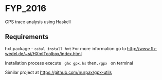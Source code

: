 # FYP_2016
GPS trace analysis using Haskell

## Requirements
hxt package - ```cabal install hxt```
For more information go to http://www.fh-wedel.de/~si/HXmlToolbox/index.html

Installation process
execute ``` ghc gpx.hs```  then```./gpx ``` on terminal

Similar project at https://github.com/nurpax/gpx-utils
